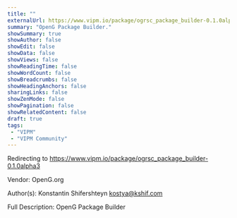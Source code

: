 ```yaml
---
title: ""
externalUrl: https://www.vipm.io/package/ogrsc_package_builder-0.1.0alpha3
summary: "OpenG Package Builder."
showSummary: true
showAuthor: false
showEdit: false
showData: false
showViews: false
showReadingTime: false
showWordCount: false
showBreadcrumbs: false
showHeadingAnchors: false
sharingLinks: false
showZenMode: false
showPagination: false
showRelatedContent: false
draft: true
tags:
 - "VIPM"
 - "VIPM Community"
---
```


Redirecting to https://www.vipm.io/package/ogrsc_package_builder-0.1.0alpha3

Vendor: OpenG.org

Author(s): Konstantin Shifershteyn <kostya@kshif.com>
 
Full Description:
OpenG Package Builder